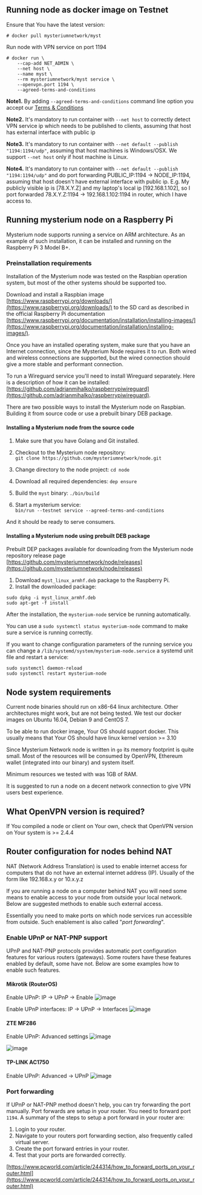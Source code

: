 ## Running node as docker image on Testnet

Ensure that You have the latest version:
```shell
# docker pull mysteriumnetwork/myst
```

Run node with VPN service on port 1194
```
# docker run \
    --cap-add NET_ADMIN \
    --net host \
    --name myst \
    --rm mysteriumnetwork/myst service \
    --openvpn.port 1194 \
    --agreed-terms-and-conditions
```

**Note1.**
By adding `--agreed-terms-and-conditions` command line option you accept our [Terms & Conditions](/about/terms-and-conditions/)

**Note2.**
It's mandatory to run container with `--net host` to correctly detect VPN service ip which needs to be published to clients, assuming that host has external interface with public ip

**Note3.**
It's mandatory to run container with `--net default --publish "1194:1194/udp"`, assuming that host machines is Windows/OSX. We support `--net host` only if host machine is Linux.

**Note4.**
It's mandatory to run container with `--net default --publish "1194:1194/udp"` and do port forwarding PUBLIC_IP:1194 -> NODE_IP:1194, assuming that host doesn't have external interface with public ip.
E.g. My publicly visible ip is [78.X.Y.Z] and my laptop's local ip [192.168.1.102], so I port forwarded 78.X.Y.Z:1194 -> 192.168.1.102:1194 in router, which I have access to.


## Running mysterium node on a Raspberry Pi

Mysterium node supports running a service on ARM architecture. As an example of such installation, it can be installed and running on the Raspberry Pi 3 Model B+.

### Preinstallation requirements
Installation of the Mysterium node was tested on the Raspbian operation system, but most of the other systems should be supported too.

Download and install a Raspbian image [https://www.raspberrypi.org/downloads/](https://www.raspberrypi.org/downloads/) to the SD card as described in the official Raspberry Pi documentation [https://www.raspberrypi.org/documentation/installation/installing-images/](https://www.raspberrypi.org/documentation/installation/installing-images/).

Once you have an installed operating system, make sure that you have an Internet connection, since the Mysterium Node requires it to run. Both wired and wireless connections are supported, but the wired connection should give a more stable and performant connection.

To run a Wireguard service you'll need to install Wireguard separately. Here is a description of how it can be installed: [https://github.com/adrianmihalko/raspberrypiwireguard](https://github.com/adrianmihalko/raspberrypiwireguard).

There are two possible ways to install the Mysterium node on Raspbian. Building it from source code or use a prebuilt binary DEB package.

#### Installing a Mysterium node from the source code

1) Make sure that you have Golang and Git installed.

2) Checkout to the Mysterium node repository:<br/>
    `git clone https://github.com/mysteriumnetwork/node.git`

3) Change directory to the node project:
   `cd node`

4) Download all required dependencies:
   `dep ensure`

5) Build the `myst` binary:
   `./bin/build`

6) Start a mysterium service:<br/>
   `bin/run --testnet service --agreed-terms-and-conditions`

And it should be ready to serve consumers.

#### Installing a Mysterium node using prebuilt DEB package

Prebuilt DEP packages available for downloading from the Mysterium node repository release page [https://github.com/mysteriumnetwork/node/releases](https://github.com/mysteriumnetwork/node/releases)

1) Download `myst_linux_armhf.deb` package to the Raspberry Pi.
2) Install the downloaded package:<br/>

```
sudo dpkg -i myst_linux_armhf.deb
sudo apt-get -f install
```

After the installation, the `mysterium-node` service be running automatically.

You can use a `sudo systemctl status mysterium-node` command to make sure a service is running correctly.

If you want to change configuration parameters of the running service you can change a `/lib/systemd/system/mysterium-node.service` a systemd unit file and restart a service:

```
sudo systemctl daemon-reload
sudo systemctl restart mysterium-node
```


## Node system requirements

Current node binaries should run on x86-64 linux architecture. Other architectures might work, but are not being tested.
We test our docker images on Ubuntu 16.04, Debian 9 and CentOS 7.

To be able to run docker image, Your OS should support docker. This usually means that Your OS should have linux kernel version >= 3.10

Since Mysterium Network node is written in `go` its memory footprint is quite small. Most of the resources will be consumed by OpenVPN, Ethereum wallet (integrated into our binary) and system itself.

Minimum resources we tested with was 1GB of RAM.

It is suggested to run a node on a decent network connection to give VPN users best experience.

## What OpenVPN version is required?

If You compiled a node or client on Your own, check that OpenVPN version on Your system is >= 2.4.4

## Router configuration for nodes behind NAT

NAT (Network Address Translation) is used to enable internet access for
computers that do not have an external internet address (IP). Usually of the form like
192.168.x.y or 10.x.y.z

If you are running a node on a computer behind NAT you will need some means to
enable access to your node from outside your local network. Below are suggested
methods to enable such external access.

Essentially you need to make ports on which node services run accessible from outside.
Such enablement is also called "_port forwarding_".

### Enable UPnP or NAT-PNP support

UPnP and NAT-PNP protocols provides automatic port configuration features for various routers (gateways).
Some routers have these features enabled by default, some have not. Below are some examples how to enable such features.

#### Mikrotik (RouterOS)

Enable UPnP: IP -> UPnP -> Enable
![image](upnp/mikrotik_upnp.png)

Enable UPnP interfaces: IP -> UPnP -> Interfaces
![image](upnp/mikrotik_upnp_interfaces.png)

#### ZTE MF286

Enable UPnP: Advanced settings
![image](upnp/zte_advanced.png)

![image](upnp/zte_upnp.png)

#### TP-LINK AC1750

Enable UPnP: Advanced -> UPnP
![image](upnp/tplink_upnp.png)

### Port forwarding

If UPnP or NAT-PNP method doesn't help, you can try forwarding the port manually.
Port forwards are setup in your router.
You need to forward port `1194`.
A summary of the steps to setup a port forward in your router are:

1. Login to your router.
2. Navigate to your routers port forwarding section, also frequently called virtual server.
3. Create the port forward entries in your router.
4. Test that your ports are forwarded correctly.

[https://www.pcworld.com/article/244314/how_to_forward_ports_on_your_router.html](https://www.pcworld.com/article/244314/how_to_forward_ports_on_your_router.html)
